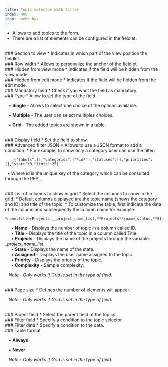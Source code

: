 ```yaml
---
title: Topic selector with filter
index: 400
icon: combo_box
---
```

* Allows to add topics to the form.
* There are a list of elements can be configured in the fieldlet:

<br />
### Section to view
* Indicates in which part of the view position the fieldlet.

<br />
### Row width
* Allows to personalize the anchor of the fieldlet.

<br />
### Hidden from view mode
* Indicates if the field will be hidden from the view mode.

<br />
### Hidden from edit mode
* Indicates if the field will be hidden from the edit mode.

<br />
### Mandatory field
* Check if you want the field as mandatory.

<br />
### Type
* Allow to set the type of the field.

&nbsp; &nbsp;• **Single** - Allows to select one choice of the options available. <br />

&nbsp; &nbsp;• **Multiple** - The user can select multiples choices. <br />

&nbsp; &nbsp;• **Grid** - The added topics are shown in a table.


<br />
### Display field
* Set the field to show.

<br />
### Advanced filter JSON
* Allows to use a JSON format to add a condition. 
* For example, to show only a category user can use the filter:

            
        {"labels":[],"categories":["*id*"],"statuses":[],"priorities":[],"start":0,"limit":25} 


&nbsp;&nbsp;• Where id is the unique key of the category which can be consulted through the REPL.

<br />
### List of columns to show in grid
* Select the columns to show in the grid.
* Default columns displayed are the topic name (shows the category and ID) and title of the topic.
* To customize the table, first indicate the data of the column and subsequently the column name for example: <br />

    *name;title;Projects.__project_name_list,**Projects**;name_status,**Status**;Assign.__user_name,**Assign**,ci;priority,**Priority**;complex,**Complex***

&nbsp;&nbsp;&nbsp;&nbsp; • **Name** - Displays the number of topic in a column called ID. <br />
&nbsp;&nbsp;&nbsp;&nbsp; • **Title** - Displays the title of the topic in a column called Title. <br />
&nbsp;&nbsp;&nbsp;&nbsp; • **Projects** - Displays the name of the projects through the variable:  *_project_name_list*. <br />
&nbsp;&nbsp;&nbsp;&nbsp; • **State** - Displays the name of the state. <br />
&nbsp;&nbsp;&nbsp;&nbsp; • **Assigned** - Displays the user name assigned to the topic. <br />
&nbsp;&nbsp;&nbsp;&nbsp; • **Priority** - Displays the priority of the topic. <br />
&nbsp;&nbsp;&nbsp;&nbsp; • **Complexity** - Sample complexity. <br />


&nbsp;&nbsp; *Note - Only works if Grid is set in the type of field.*

<br />
### Page size
* Defines the number of elements will appear.

&nbsp;&nbsp; *Note - Only works if Grid is set in the type of field.*

<br />
### Parent field
* Select the parent field of the topics.

<br /> 
### Filter field
* Specify a condition to the topic selector


<br />
### Filter data
* Specify a condition to the data.

<br />
### Table format

&nbsp; &nbsp;• **Always** <br />

&nbsp; &nbsp;• **Never** <br />

&nbsp;&nbsp; *Note - Only works if Grid is set in the type of field.*
